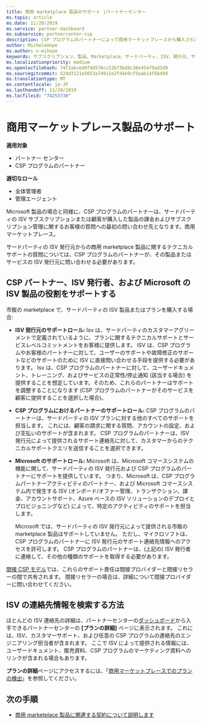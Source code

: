 ```yaml
---
title: 商用 marketplace 製品のサポート |パートナーセンター
ms.topic: article
ms.date: 11/20/2019
ms.service: partner-dashboard
ms.subservice: partnercenter-csp
description: CSP プログラムのパートナーによって商用マーケットプレースから購入されたサードパーティの ISV 製品またはサブスクリプションに対するサポートのしくみについて説明します。
author: MicheleHope
ms.author: v-mihope
keywords: サブスクリプション、製品、Marketplace、サードパーティ、ISV、発行元、サポート、CSP
ms.localizationpriority: medium
ms.openlocfilehash: 74f1abced9f4d576cc53b73bd8c30e454f9ad2d9
ms.sourcegitcommit: 524d3121e5053a74911e2fd4e9cf5aab14f6b48d
ms.translationtype: MT
ms.contentlocale: ja-JP
ms.lasthandoff: 11/20/2019
ms.locfileid: "74253730"
---
```

# <a name="support-for-commercial-marketplace-products"></a>商用マーケットプレース製品のサポート

**適用対象**

- パートナー センター
- CSP プログラムのパートナー

**適切なロール**

- 全体管理者
- 管理エージェント

Microsoft 製品の場合と同様に、CSP プログラムのパートナーは、サードパーティの ISV サブスクリプションまたは顧客が購入した製品の課金およびサブスクリプション管理に関するお客様の質問への最初の問い合わせ先となります。商用マーケットプレース。

サードパーティの ISV 発行元からの商用 marketplace 製品に関するテクニカルサポートの質問については、CSP プログラムのパートナーが、その製品またはサービスの ISV 発行元に問い合わせる必要があります。

## <a name="support-roles-of-isv-products-for-csp-partners-isv-publishers-and-microsoft"></a>CSP パートナー、ISV 発行者、および Microsoft の ISV 製品の役割をサポートする

市販の marketplace で、サードパーティの ISV 製品またはプランを購入する場合:

- **ISV 発行元のサポートロール:** Isv は、サードパーティのカスタマーアグリーメントで定義されているように、プランに関するテクニカルサポートとサービスレベルコミットメントをお客様に提供します。 ISV は、CSP プログラムやお客様のパートナーに対して、ユーザーのサポートや故障修正のサポートなどのサポートのために ISV に直接問い合わせる手段を提供する必要があります。 Isv は、CSP プログラムのパートナーに対して、ユーザードキュメント、トレーニング、およびサービスの正常性/停止通知 (該当する場合) を提供することを想定しています。そのため、これらのパートナーはサポートを調整することになります (CSP プログラムのパートナーがそのサービスを顧客に提供することを選択した場合)。

- **CSP プログラムにおけるパートナーのサポートロール:** CSP プログラムのパートナーは、サードパーティの ISV プランに対する他のすべてのサポートを担当します。 これには、顧客の請求に関する質問、アカウントの設定、および支払いのサポートが含まれます。 CSP プログラムのパートナーは、ISV 発行元によって提供されるサポート連絡先に対して、カスタマーからのテクニカルサポートクエリを送信することを選択できます。

- **Microsoft のサポートロール:** Microsoft は、Microsoft コマースシステムの機能に関して、サードパーティの ISV 発行元および CSP プログラムのパートナーにサポートを提供しています。 つまり、Microsoft は、CSP プログラムパートナーアクティビティのパートナー、および Microsoft コマースシステム内で発生する ISV (オンボード/オファー管理、トランザクション、課金、アカウントサポート、Azure ベースの ISV ソリューションのデプロイとプロビジョニングなど) によって、特定のアクティビティのサポートを担当します。

    Microsoft では、サードパーティの ISV 発行元によって提供される市販の marketplace 製品はサポートしていません。 ただし、マイクロソフトは、CSP プログラムのパートナーに ISV 発行元のサポート連絡先情報へのアクセスを許可します。 CSP プログラムのパートナーは、(上記の) ISV 発行者に連絡して、その他の種類のサポートを取得する必要があります。

[間接 CSP モデル](csp-overview.md#indirect-model)では、これらのサポート責任は間接プロバイダーと間接リセラーの間で共有されます。 間接リセラーの場合は、詳細について間接プロバイダーに問い合わせてください。

## <a name="how-to-find-isv-contact-information"></a>ISV の連絡先情報を検索する方法

ほとんどの ISV 連絡先の詳細は、パートナーセンターの[ダッシュボード](https://partner.microsoft.com/dashboard)から入手できるパートナーセンターの **[プランの詳細]** ページに表示されます。 これには、ISV、カスタマーサポート、および任意の CSP プログラムの連絡先のエンジニアリング担当者が含まれます。 ここで ISV によって提供される情報には、ユーザードキュメント、販売資料、CSP プログラムのマーケティング資料へのリンクが含まれる場合もあります。

**プランの詳細**ページにアクセスするには、「[商用マーケットプレースでのプランの検出](csp-commercial-marketplace-discover.md#view-marketplace-offers-in-partner-center)」を参照してください。

## <a name="next-steps"></a>次の手順

- [商用 marketplace 製品に関連する契約について説明します](csp-commercial-marketplace-contracting.md)
